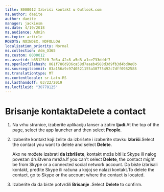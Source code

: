 ```yaml
---
title: 8000012 Izbriši kontakt u Outlook.com
ms.author: daeite
author: daeite
manager: jackiesm
ms.date: 4/19/2018
ms.audience: Admin
ms.topic: article
ROBOTS: NOINDEX, NOFOLLOW
localization_priority: Normal
ms.collection: Adm_O365
ms.custom: 8000012
ms.assetid: b65125f0-7d6a-42c8-a5d8-a1ce733dddf7
ms.openlocfilehash: 061f786d936ca58d7aaeb4588d3d9fb3d4bd0e0b
ms.sourcegitcommit: 03a156a9c9740521155a30775492c7dff0982588
ms.translationtype: MT
ms.contentlocale: sr-Latn-RS
ms.lasthandoff: 03/22/2019
ms.locfileid: "30778125"
---
```

# <a name="delete-a-contact"></a><span data-ttu-id="c7816-102">Brisanje kontakta</span><span class="sxs-lookup"><span data-stu-id="c7816-102">Delete a contact</span></span>

1. <span data-ttu-id="c7816-103">Na vrhu stranice, izaberite aplikaciju lanser a zatim **ljudi**.</span><span class="sxs-lookup"><span data-stu-id="c7816-103">At the top of the page, select the app launcher  and then select **People**.</span></span> 
    
2. <span data-ttu-id="c7816-104">Izaberite kontakt koji želite da izbrišete i izaberite stavku **Izbriši**.</span><span class="sxs-lookup"><span data-stu-id="c7816-104">Select the contact you want to delete and select **Delete**.</span></span>
    
    <span data-ttu-id="c7816-105">Ako ne možete izabrati **da izbrišete**, kontakt može biti iz Skype ili nalog povezan društvena mreža.</span><span class="sxs-lookup"><span data-stu-id="c7816-105">If you can't select **Delete**, the contact might be from Skype or a connected social network account.</span></span> <span data-ttu-id="c7816-106">Da biste izbrisali kontakt, pređite Skype ili računa u kojoj se nalazi kontakt.</span><span class="sxs-lookup"><span data-stu-id="c7816-106">To delete the contact, go to Skype or the account where the contact is located.</span></span>
    
3. <span data-ttu-id="c7816-107">Izaberite da da biste potvrdili **Brisanje** .</span><span class="sxs-lookup"><span data-stu-id="c7816-107">Select **Delete** to confirm.</span></span> 
    

